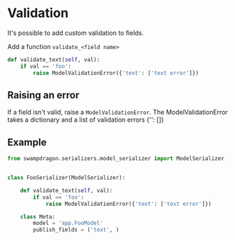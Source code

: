 # Validation #

It's possible to add custom validation to fields.

Add a function `validate_<field name>`

```python
def validate_text(self, val):
    if val == 'foo':
        raise ModelValidationError({'text': ['text error']})
```


## Raising an error ##

If a field isn't valid, raise a `ModelValidationError`.
The ModelValidationError takes a dictionary and a list of validation errors {'<field name>': [<list of errors>]}


## Example ##

```python
from swampdragon.serializers.model_serializer import ModelSerializer


class FooSerializer(ModelSerializer):

    def validate_text(self, val):
        if val == 'foo':
            raise ModelValidationError({'text': ['text error']})

    class Meta:
        model = 'app.FooModel'
        publish_fields = ('text', )

```
